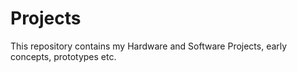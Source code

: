 # Projects
This repository contains my Hardware and Software Projects, early concepts, prototypes etc.

